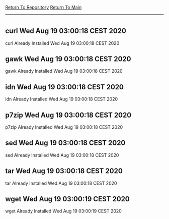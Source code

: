 [Return To Repository](https://github.com/bast69/piholeparser/)
[Return To Main](https://github.com/bast69/piholeparser/blob/master/RecentRunLogs/Mainlog.md)
____________________________________
# 
## curl Wed Aug 19 03:00:18 CEST 2020
curl Already Installed Wed Aug 19 03:00:18 CEST 2020
## gawk Wed Aug 19 03:00:18 CEST 2020
gawk Already Installed Wed Aug 19 03:00:18 CEST 2020
## idn Wed Aug 19 03:00:18 CEST 2020
idn Already Installed Wed Aug 19 03:00:18 CEST 2020
## p7zip Wed Aug 19 03:00:18 CEST 2020
p7zip Already Installed Wed Aug 19 03:00:18 CEST 2020
## sed Wed Aug 19 03:00:18 CEST 2020
sed Already Installed Wed Aug 19 03:00:18 CEST 2020
## tar Wed Aug 19 03:00:18 CEST 2020
tar Already Installed Wed Aug 19 03:00:18 CEST 2020
## wget Wed Aug 19 03:00:19 CEST 2020
wget Already Installed Wed Aug 19 03:00:19 CEST 2020
